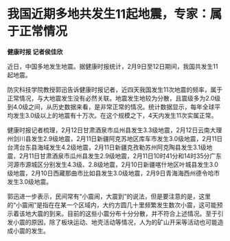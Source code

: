 # 我国近期多地共发生11起地震，专家：属于正常情况

**健康时报 记者侯佳欣**

近日，中国多地发生地震。据健康时报统计，2月9日至12日期间，我国共发生11起地震。

防灾科技学院教授郭迅告诉健康时报记者，近四天我国发生11次地震的频率，属于正常情况，与大地震发生没有必然关联。地震发生地较为分散，且震级多为2.0级到4.0级之间，从历史数据来看，是非常正常的情况。统计数据显示，每年全球平均发生3.0级以上的地震有十万次。在这个规模之下，4天内发生11次实属正常。

健康时报记者梳理，2月12日甘肃酒泉市瓜州县发生3.3级地震，2月12日云南大理州剑川县发生2.9级地震，2月11日新疆阿克苏地区库车市发生3.0级地震，2月11日台湾台东县海域发生4.2级地震，2月11日新疆克孜勒苏州阿克陶县发生3.1级地震，2月11日甘肃酒泉市瓜州县发生2.9级地震，2月11日10时41分和14时35分广东河源市源城区分别发生4.3级、2.8级地震，2月10日新疆喀什地区叶城县发生3.0级地震，2月10日西藏那曲市比如县发生3.0级地震，2月9日青海海西州德令哈市发生3.0级地震。

郭迅进一步表示，民间常有“小震闹，大震到”的说法，但是要注意的是，这里的“小震闹”是指在在某一个区域内，大约方圆几十里频繁发生数次小震，这可能预示着该地大震的到来。目前的这些小震分布十分分散，并不符合上述情况。至于引发小震的原因，除了板块运动、地壳活动等情况，人为的矿山开采等活动也可能造成小震的发生。

